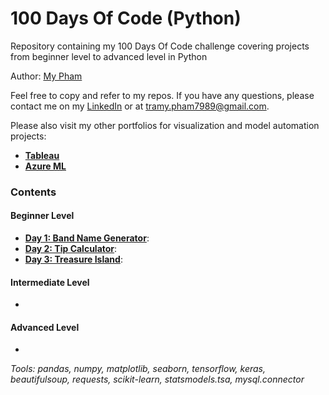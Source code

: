 # 100 Days Of Code (Python)
Repository containing my 100 Days Of Code challenge covering projects from beginner level to advanced level in Python

Author: [My Pham](https://github.com/mypham14)

Feel free to copy and refer to my repos. If you have any questions, please contact me on my [LinkedIn](https://www.linkedin.com/in/mytrapham/) or at tramy.pham7989@gmail.com. 

Please also visit my other portfolios for visualization and model automation projects: 
- [**Tableau**](https://public.tableau.com/profile/my.tra.pham)
- [**Azure ML**](https://gallery.azure.ai/Home/Author?authorid=C64394424E5213619852FA330E95098630EC7C9F58B8E7FE8C2432189A92A3A7&skip=0&categories=%5B%229%22%5D&orderby=trending%20desc&tabtype=2&entityskip=0&collectionskip=0)

### Contents
#### Beginner Level
- [**Day 1: Band Name Generator**](https://github.com/mypham14/stock-price-prediction): 
- [**Day 2: Tip Calculator**](https://github.com/mypham14/heart-disease-prediction/blob/master/README.md): 
- [**Day 3: Treasure Island**](https://github.com/mypham14/bike-rental-prediction): 

#### Intermediate Level
-

#### Advanced Level
-

*Tools: pandas, numpy, matplotlib, seaborn, tensorflow, keras, beautifulsoup, requests, scikit-learn, statsmodels.tsa, mysql.connector*


